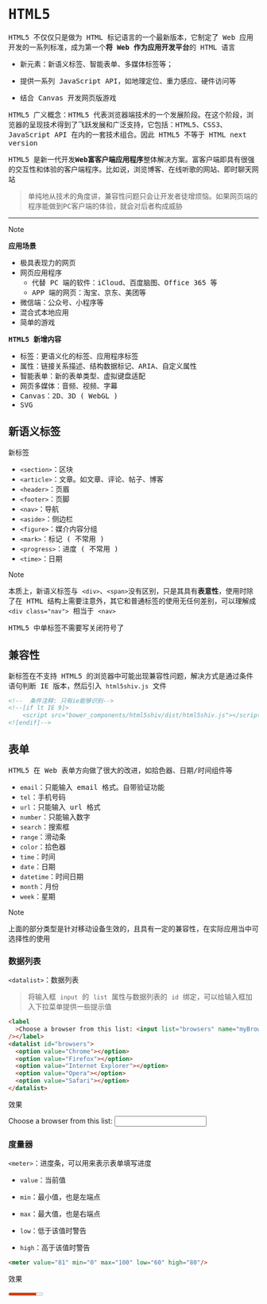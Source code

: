 # <samp>HTML5</samp>

<samp>HTML5 不仅仅只是做为 HTML 标记语言的一个最新版本，它制定了 Web 应用开发的一系列标准，成为第一个**将 Web 作为应用开发平台**的 HTML 语言</samp>

- <samp>新元素：新语义标签、智能表单、多媒体标签等；</samp>

- <samp>提供一系列 JavaScript API，如地理定位、重力感应、硬件访问等</samp>

- <samp>结合 Canvas 开发网页版游戏</samp>

<samp>HTML5 广义概念：HTML5 代表浏览器端技术的一个发展阶段。在这个阶段，浏览器的呈现技术得到了飞跃发展和广泛支持，它包括：HTML5、CSS3、JavaScript API 在内的一套技术组合。因此 HTML5 不等于 HTML next version</samp>

<samp>HTML5 是新一代开发**Web富客户端应用程序**整体解决方案。富客户端即具有很强的交互性和体验的客户端程序。比如说，浏览博客、在线听歌的网站、即时聊天网站</samp>

> <samp>单纯地从技术的角度讲，兼容性问题只会让开发者徒增烦恼。如果网页端的程序能做到PC客户端的体验，就会对后者构成威胁</samp>

---

>[!Note]
>
> <samp><b>应用场景</b></samp>
>
> - <samp>极具表现力的网页</samp>
> - <samp>网页应用程序</samp>
>   - <samp>代替 PC 端的软件：iCloud、百度脑图、Office 365 等</samp>
>   - <samp>APP 端的网页：淘宝、京东、美团等</samp>
> - <samp>微信端：公众号、小程序等</samp>
> - <samp>混合式本地应用</samp>
> - <samp>简单的游戏</samp>

<samp><b>HTML5 新增内容</b></samp>

- <samp>标签：更语义化的标签、应用程序标签</samp>
- <samp>属性：链接关系描述、结构数据标记、ARIA、自定义属性</samp>
- <samp>智能表单：新的表单类型、虚拟键盘适配</samp>
- <samp>网页多媒体：音频、视频、字幕</samp>
- <samp>Canvas：2D、3D ( WebGL )</samp>
- <samp>SVG</samp>

## <samp>新语义标签</samp>

<samp>新标签</samp>

- <samp>`<section>`：区块</samp>
- <samp>`<article>`：文章。如文章、评论、帖子、博客</samp>
- <samp>`<header>`：页眉</samp>
- <samp>`<footer>`：页脚</samp>
- <samp>`<nav>`：导航</samp>
- <samp>`<aside>`：侧边栏</samp>
- <samp>`<figure>`：媒介内容分组</samp>
- <samp>`<mark>`：标记 ( 不常用 )</samp>
- <samp>`<progress>`：进度 ( 不常用 )</samp>
- <samp>`<time>`：日期</samp>

> [!Note]
>
> <samp>本质上，新语义标签与 `<div>`、`<span>`没有区别，只是其具有**表意性**，使用时除了在 HTML 结构上需要注意外，其它和普通标签的使用无任何差别，可以理解成 `<div class="nav">` 相当于 `<nav>`</samp>
>
> <samp>HTML5 中单标签不需要写关闭符号了</samp>

## <samp>兼容性</samp>

<samp>新标签在不支持 HTML5 的浏览器中可能出现兼容性问题，解决方式是通过条件语句判断 IE 版本，然后引入 `html5shiv.js` 文件</samp>

```html
<!--  条件注释: 只有ie能够识别-->
<!--[if lt IE 9]>
	<script src="bower_components/html5shiv/dist/html5shiv.js"></script>
<![endif]-->
```

## <samp>表单</samp>

<samp>HTML5 在 Web 表单方向做了很大的改进，如拾色器、日期/时间组件等</samp>

- <samp>`email`：只能输入 email 格式。自带验证功能</samp>
- <samp>`tel`：手机号码</samp>
- <samp>`url`：只能输入 url 格式</samp>
- <samp>`number`：只能输入数字</samp>
- <samp>`search`：搜索框</samp>
- <samp>`range`：滑动条</samp>
- <samp>`color`：拾色器</samp>
- <samp>`time`：时间</samp>
- <samp>`date`：日期</samp>
- <samp>`datetime`：时间日期</samp>
- <samp>`month`：月份</samp>
- <samp>`week`：星期</samp>

> [!Note]
>
> <samp>上面的部分类型是针对移动设备生效的，且具有一定的兼容性，在实际应用当中可选择性的使用</samp>

### <samp>数据列表</samp>

<samp>`<datalist>`：数据列表</samp>

> <samp>将输入框 `input` 的 `list` 属性与数据列表的 `id` 绑定，可以给输入框加入下拉菜单提供一些提示值</samp>

```html
<label
  >Choose a browser from this list: <input list="browsers" name="myBrowser"
/></label>
<datalist id="browsers">
  <option value="Chrome"></option>
  <option value="Firefox"></option>
  <option value="Internet Explorer"></option>
  <option value="Opera"></option>
  <option value="Safari"></option>
</datalist>
```

<samp>效果</samp>

<label>Choose a browser from this list: <input list="browsers" name="myBrowser"/></label>

<datalist id="browsers">
  <option value="Chrome"></option>
  <option value="Firefox"></option>
  <option value="Internet Explorer"></option>
  <option value="Opera"></option>
  <option value="Safari"></option>
</datalist>

### <samp>度量器</samp>

<samp>`<meter>`：进度条，可以用来表示表单填写进度</samp>

- <samp>`value`：当前值</samp>

- <samp>`min`：最小值，也是左端点</samp>

- <samp>`max`：最大值，也是右端点</samp>

- <samp>`low`：低于该值时警告</samp>

- <samp>`high`：高于该值时警告</samp>

```html
<meter value="81" min="0" max="100" low="60" high="80"/>
```

<samp>效果</samp>

<meter value="81" min="0" max="100" low="60" high="80"/>

### <samp>新增表单属性</samp>

<samp>HTML5 新增表单属性</samp>

- <samp>`placeholder`：占位符</samp>

- <samp>`autofocus`：自动获取焦点。不需要值的属性</samp>

- <samp>`multiple`：文件上传多选或多个邮箱地址。不需要值的属性</samp>

- <samp>`autocomplete`：自动完成</samp>

  > - <samp>`on` 开启 ( 默认 )，`off` 取消。用于表单元素，也可用于表单自身</samp>
  > - <samp>自动完成允许浏览器预测对字段的输入。当用户在字段开始键入时，浏览器基于之前键入过的值，应该显示出在字段中填写的选项。</samp>

- <samp>`form`：指定表单项属于哪个 `form`，处理复杂表单时会需要</samp>

- <samp>`novalidate`：关闭默认的验证功能 ( 只能加给 `form` )</samp>

- <samp>`required`：必填项</samp>

- <samp>`pattern`：自定义正则，验证表单</samp>

- <samp>`oninput`：事件，用户输入内容时触发，可用于输入字数统计</samp>

- <samp>`oninvalid`：事件，验证不通过时触发</samp>

  > <samp>比如，如果验证不通过时，想弹出一段提示文字，就可以用到它</samp>

## <samp>多媒体</samp>

<samp>在 HTML5 之前，在网页上播放音频/视频的通用方法是利用 Flash 来播放</samp>

<samp>大多情况下，并非所有用户的浏览器都安装了 Flash 插件，由此使得音频、视频播放的处理变得非常复杂；并且移动设备的浏览器并不支持 Flash 插件</samp>

<samp>H5 里面提供了视频和音频的标签</samp>

### <samp>音频</samp>

<samp>`<audio>`：解决音频播放问题</samp>

- <samp>`autoplay`：自动播放。写作`autoplay` 或  `autoplay = ""`</samp>
- <samp>`controls`：控制条</samp>
- <samp>`loop`：循环播放</samp>
- <samp>`preload`：预加载。同时设置 `autoplay` 时，此属性将失效</samp>

```html
<figure>
  <figcaption>Listen to the T-Rex:</figcaption>
  <audio controls src="/shared-assets/audio/t-rex-roar.mp3"></audio>
  <a href="/shared-assets/audio/t-rex-roar.mp3"> Download audio </a>
</figure>
```

<samp>兼容性</samp>

```html
<audio controls loop>
  <source src="music/yinyue.mp3"/>
  <source src="music/yinyue.ogg"/>
  <source src="music/yinyue.wav"/>
  抱歉, 你的浏览器暂不支持此音频格式
</audio>
```

### <samp>视频</samp>

<samp>`<video>`：解决视频播放的问题</samp>

```html
<video controls width="250">
  <source src="/shared-assets/videos/flower.webm" type="video/webm" />
</video>
```

- <samp>`autoplay`：自动播放。写作`autoplay` 或  `autoplay = ""`</samp>
- <samp>`controls`：控制条</samp>
- <samp>`loop`：循环播放</samp>
- <samp>`preload`：预加载。同时设置 `autoplay` 时，此属性将失效</samp>
- <samp>`width`：播放窗口宽度</samp>
- <samp>`height`：播放窗口的高度</samp>

<samp>兼容性</samp>

```html
<video controls width="250">
  <source src="/shared-assets/videos/flower.webm" type="video/webm" />
  <source src="/shared-assets/videos/flower.mp4" type="video/mp4" />
  抱歉, 暂不支持此视频
</video>
```

## <samp>新增功能</samp>

### <samp>拖拽</samp>

<samp>`draggable="true"` ：设置此元素是否可以进行拖拽操作</samp>

> <samp>**图片**、**链接**默认是开启拖拽的</samp>

<samp>事件监听</samp>

- <samp>`ondragstart`：当拖拽开始时调用</samp>
- <samp>`ondragleave`：当鼠标离开拖拽元素时调用</samp>
- <samp>`ondragend`：当拖拽结束时调用</samp>
- <samp>`ondrag`：整个拖拽过程都会调用</samp>

<samp>如果你想把元素 A 拖拽到元素 B 里，那么元素 B 就是目标元素</samp>

<samp>对目标元素设置事件监听</samp>

- <samp>`ondragenter`：当拖拽元素进入时调用</samp>
- <samp>`ondragover`：当拖拽元素停留在目标元素上时，就会连续一直触发，不管拖拽元素此时是移动还是不动的状态</samp>
- <samp>`ondrop`：当在目标元素上松开鼠标时调用</samp>
- <samp>`ondragleave`：当鼠标离开目标元素时调用</samp>

> [!Note]
>
> <samp>在编写 `ondragover` 事件监听时，一定要**阻止拖拽事件的默认行为**，否则，`ondrop` 事件将无法触发</samp>

```js
// 当拖拽元素在目标元素上时，连续触发
tar.ondragover = function (e) {
    // 阻止拖拽事件的默认行为
    e.preventDefault();
    // ……
}
```

### <samp>历史记录</samp>

<samp>界面上的所有 JS 操作不会被浏览器记住，就无法回到之前的状态</samp>

<samp>在 HTML5 中通过 `window.history` 操作访问历史状态，让一个页面可以有多个历史状态。`window.history` 对象可以管理历史记录，可用于单页面应用，以实现无刷新改变网页内容</samp>

```js
// 前进
window.history.forward(); 

// 后退
window.history.back();

// 刷新
window.history.go(); 

// n=1 前进; n=-1 后退; n=0 刷新
window.history.go(n); // 如果移动的位置超出了访问历史的边界, 会静默失败, 但不会报错

// 向浏览器的会话历史栈增加了一个条目
const state = { page_id: 1, user_id: 5 };
const url = "hello-world.html";

history.pushState(state, "", url);
```

### <samp>获取地理位置</samp>

<samp>JS 获取地理位置的方式</samp>

- <samp>`navigator.getCurrentPosition(successCallback, errorCallback, options)`：获取当前地理信息</samp>
- <samp>`navigator.watchPosition(successCallback, errorCallback, options)`：重复获取当前地理信息</samp>

<samp>当成功获取地理信息后，会调用 `succssCallback`，并返回一个包含位置信息的对象 `position`</samp>

- <samp>`position.coords.latitude`：纬度</samp>
- <samp>`position.coords.longitude`：经度</samp>

<samp>`coords` 即坐标。可选参数 `options` 对象可以调整位置信息数据收集方式</samp>

<samp>当获取地理信息失败后，会调用 `errorCallback`，并返回错误信息 `error`</samp>

### <samp>全屏</samp>

<samp>HTML5 规范允许用户自定义网页上任一元素全屏显示</samp>

<samp>开启/关闭全屏显示</samp>

```js
//让元素开启全屏显示
dom.requestFullscreen()  

//让元素关闭全屏显示
dom.cancleFullscreen()    
```

<samp>为考虑兼容性问题，不同的浏览器可能需要在此基础之上，添加私有前缀</samp>

<samp>如：`webkitRequestFullScreen`、`webkitCancleFullScreen`、`mozRequestFullScreen`、`mozCancleFullScreen` 等。( 有无前缀时 `screen`中的 `s` 的大小写不一样）</samp>

<samp>检测当前是否处于全屏状态：`document.fullScreen`。同样可能需要私有前缀</samp>

<samp>全屏伪类：用于 CSS 中，当元素处于全屏状态时，改变它的样式</samp>

- `:full-screen {}`
- `:-webkit-full-screen {}`
- `:moz-full-screen {}`

## <samp>Web存储</samp>

<samp>传统方式以 `document.cookie` 进行存储，但是由于其存储大小只有4k左右，并且解析也相当的复杂，给开发带来诸多不便</samp>

<samp>HTML5 规范提出了两种解决方案</samp>

- <samp>`window.sessionStorage`：会话存储</samp>

  - <samp>保存在内存中</samp>

  - <samp>生命周期为关闭浏览器窗口。当窗口关闭时数据销毁</samp>

  - <samp>在同一个窗口下数据可以共享</samp>


- <samp>`window.localStorage`：本地存储</samp>

  - <samp>可能保存在浏览器内存里，也可能在硬盘里</samp>

  - <samp>永久生效，除非手动删除 ( 比如：清理垃圾的时候 )</samp>  

  - <samp>可以多窗口共享</samp>


<samp>Web 存储的特性</samp>

- <samp>设置、读取方便</samp>
- <samp>容量较大，`sessionStorage` 约 5M、`localStorage`  约 20M</samp>
- <samp>只能存储字符串，可以将对象  `JSON.stringify()`  编码后存储</samp>

<samp>使用方法</samp>

```js
// 设置存储内容
setItem(key, value);

// 读取存储内容
getItem(key);   

// 根据键，删除存储内容
removeItem(key);

// 清空所有存储内容
clear(); 

// 根据索引值来获取存储内容
key(n);            
```

<samp>使用时需要指明调用的是哪一种存储的方法</samp>

```js
window.sessionStorage.setItem('userName', txt.value);
```

## <samp>网络状态</samp>

<samp>检测用户当前的网络状况，通过事件监听来实现，事件返回一个布尔值</samp>

- <samp>`window.online`：网络连接时被调用</samp>
- <samp>`window.offline`：网络断开时被调用 ( 拔掉网线或者禁用以太网 )</samp>

<samp>使用方法</samp>

```js
window.addEventListener('online', function () {
  alert('网络连接建立！');
});
window.addEventListener('offline', function () {
  alert('网络连接断开！');
})
```

## <samp>应用缓存</samp>

<samp>HTML5 中可以轻松的构建一个离线应用，只需要创建一个 **cache manifest 缓存清单文件**</samp>

### <samp>缓存清单文件的格式</samp>

<samp>缓存清单文件中列出了浏览器应缓存，以供离线访问的资源。推荐使用 `.appcache` 作为后缀名，另外还要添加 MIME 类型</samp>

<samp>缓存清单文件里的内容格式</samp>

- <samp>顶行写 `CACHE MANIFEST`</samp>
- <samp>`CACHE`：指定我们需要缓存的静态资源，如：CSS、image、js 等</samp>
- <samp>`NETWORK`： 指定需要在线访问的资源，可使用通配符 ( 也就是不需要缓存的、必须在网络下面才能访问的资源 )</samp>
- <samp>`FALLBACK`： 当被缓存的文件找不到时的备用资源 ( 当访问不到某个资源时，自动由另外一个资源替换)</samp>

<samp>如下</samp>

```sh
CACHE MANIFEST
# 要缓存的文件
CACHE:
    images/img1.jpg
    images/img2.jpg
# 指定必须联网才能访问的文件
NETWORK:
     images/img3.jpg
     images/img4.jpg
# 当前页面无法访问是回退的页面
FALLBACK:
    404.html
```

### <samp>缓存清单文件的使用</samp>

<samp>假如我们创建一个缓存清单文件叫做 `demo.appcache`，在需要应用缓存的页面根元素 ( 即 HTML 标签 ) 里，添加属性：`manifest="demo.appcache"`，路径要保证正确。如：</samp>

```html
<html manifest="01.appcache"> </html>
```

### <samp>优势</samp>

<samp>使用缓存的优势</samp>

- <samp>可配置需要缓存的资源</samp>
- <samp>网络无连接应用仍可用</samp>
- <samp>本地读取缓存资源，提升访问速度，增强用户体验</samp>
- <samp>减少请求，缓解服务器负担</samp>

## <samp>元素的嵌套关系</samp>

<samp>HTML5 的嵌套关系</samp>

- <samp>块级元素可以包含行内元素</samp>
- <samp>块级元素不一定能包含块级元素。比如：`div` 中可以包含 `div`，但 `p` 标签中不能包含 `div`</samp>
- <samp>行内元素一般不能包含块级元素。比如：`span` 中不能包含 `div`。特例：在 HTML5 中，`a` 标签中可以包含 `div`</samp>

> [!Note]
>
> <samp>在 HTML5 中 `a > div` 是合法的， `div > a > div` 是不合法的 </samp>
>
> <samp>在 HTML 4.0.1 中， `a > div` 是不合法的。</samp>

## <samp>CSS Reset</samp>

<samp>默认样式会带来一些问题：比如，有些默认样式我们是不需要的；有些默认样式甚至无法去掉</samp>

<samp>如果不需要默认样式，这里就需要使用CSS Reset</samp>

<samp>常见的 CSS Reset 方案</samp>

- <samp>方案一：[CSS Tools: Reset CSS](https://meyerweb.com/eric/tools/css/reset/)</samp>
- <samp>方案二：[雅虎的 CSS Reset](https://yuilibrary.com/yui/docs/cssreset/)</samp>

<samp>通过 CDN 引入</samp>

```html
<link rel="stylesheet" type="text/css" href="http://yui.yahooapis.com/3.18.1/build/cssreset/cssreset-min.css">
```
